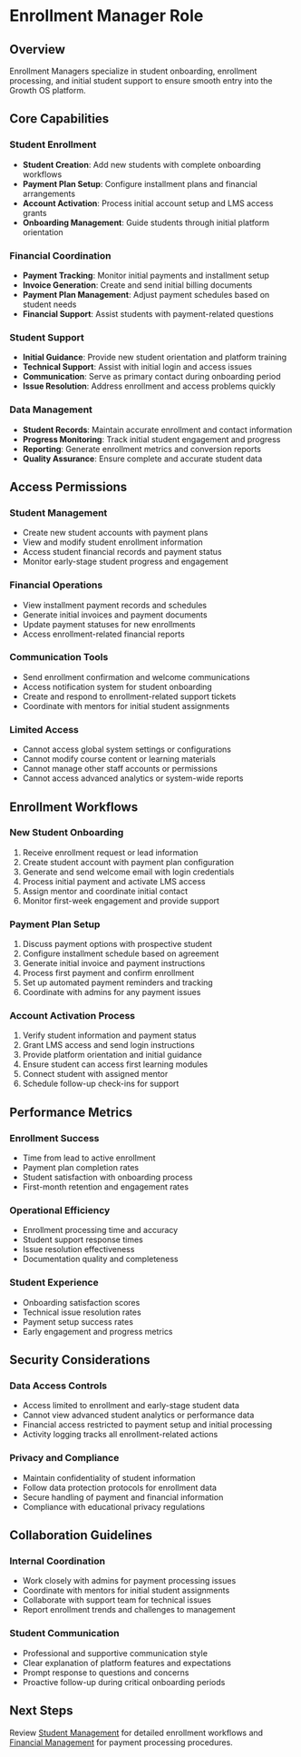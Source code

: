 # Enrollment Manager Role

## Overview

Enrollment Managers specialize in student onboarding, enrollment processing, and initial student support to ensure smooth entry into the Growth OS platform.

## Core Capabilities

### Student Enrollment
- **Student Creation**: Add new students with complete onboarding workflows
- **Payment Plan Setup**: Configure installment plans and financial arrangements
- **Account Activation**: Process initial account setup and LMS access grants
- **Onboarding Management**: Guide students through initial platform orientation

### Financial Coordination
- **Payment Tracking**: Monitor initial payments and installment setup
- **Invoice Generation**: Create and send initial billing documents
- **Payment Plan Management**: Adjust payment schedules based on student needs
- **Financial Support**: Assist students with payment-related questions

### Student Support
- **Initial Guidance**: Provide new student orientation and platform training
- **Technical Support**: Assist with initial login and access issues
- **Communication**: Serve as primary contact during onboarding period
- **Issue Resolution**: Address enrollment and access problems quickly

### Data Management
- **Student Records**: Maintain accurate enrollment and contact information
- **Progress Monitoring**: Track initial student engagement and progress
- **Reporting**: Generate enrollment metrics and conversion reports
- **Quality Assurance**: Ensure complete and accurate student data

## Access Permissions

### Student Management
- Create new student accounts with payment plans
- View and modify student enrollment information
- Access student financial records and payment status
- Monitor early-stage student progress and engagement

### Financial Operations
- View installment payment records and schedules
- Generate initial invoices and payment documents
- Update payment statuses for new enrollments
- Access enrollment-related financial reports

### Communication Tools
- Send enrollment confirmation and welcome communications
- Access notification system for student onboarding
- Create and respond to enrollment-related support tickets
- Coordinate with mentors for initial student assignments

### Limited Access
- Cannot access global system settings or configurations
- Cannot modify course content or learning materials
- Cannot manage other staff accounts or permissions
- Cannot access advanced analytics or system-wide reports

## Enrollment Workflows

### New Student Onboarding
1. Receive enrollment request or lead information
2. Create student account with payment plan configuration
3. Generate and send welcome email with login credentials
4. Process initial payment and activate LMS access
5. Assign mentor and coordinate initial contact
6. Monitor first-week engagement and provide support

### Payment Plan Setup
1. Discuss payment options with prospective student
2. Configure installment schedule based on agreement
3. Generate initial invoice and payment instructions
4. Process first payment and confirm enrollment
5. Set up automated payment reminders and tracking
6. Coordinate with admins for any payment issues

### Account Activation Process
1. Verify student information and payment status
2. Grant LMS access and send login instructions
3. Provide platform orientation and initial guidance
4. Ensure student can access first learning modules
5. Connect student with assigned mentor
6. Schedule follow-up check-ins for support

## Performance Metrics

### Enrollment Success
- Time from lead to active enrollment
- Payment plan completion rates
- Student satisfaction with onboarding process
- First-month retention and engagement rates

### Operational Efficiency
- Enrollment processing time and accuracy
- Student support response times
- Issue resolution effectiveness
- Documentation quality and completeness

### Student Experience
- Onboarding satisfaction scores
- Technical issue resolution rates
- Payment setup success rates
- Early engagement and progress metrics

## Security Considerations

### Data Access Controls
- Access limited to enrollment and early-stage student data
- Cannot view advanced student analytics or performance data
- Financial access restricted to payment setup and initial processing
- Activity logging tracks all enrollment-related actions

### Privacy and Compliance
- Maintain confidentiality of student information
- Follow data protection protocols for enrollment data
- Secure handling of payment and financial information
- Compliance with educational privacy regulations

## Collaboration Guidelines

### Internal Coordination
- Work closely with admins for payment processing issues
- Coordinate with mentors for initial student assignments
- Collaborate with support team for technical issues
- Report enrollment trends and challenges to management

### Student Communication
- Professional and supportive communication style
- Clear explanation of platform features and expectations
- Prompt response to questions and concerns
- Proactive follow-up during critical onboarding periods

## Next Steps
Review [Student Management](../features/student-management.md) for detailed enrollment workflows and [Financial Management](../features/financial-management.md) for payment processing procedures.